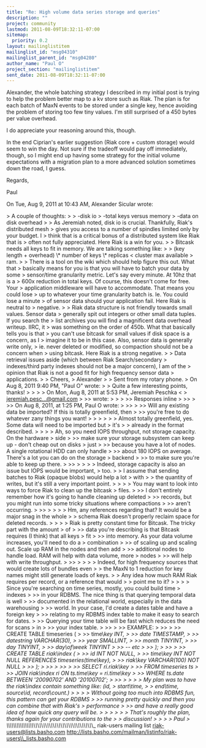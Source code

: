 ```yaml
---
title: "Re: High volume data series storage and queries"
description: ""
project: community
lastmod: 2011-08-09T18:32:11-07:00
sitemap:
  priority: 0.2
layout: mailinglistitem
mailinglist_id: "msg04310"
mailinglist_parent_id: "msg04280"
author_name: "Paul O"
project_section: "mailinglistitem"
sent_date: 2011-08-09T18:32:11-07:00
---
```



Alexander, the whole batching strategy I described in my initial post is
trying to help the problem better map to a kv store such as Riak. The plan
is for each batch of MaxN events to be stored under a single key, hence
avoiding the problem of storing too few tiny values. I'm still surprised of
a 450 bytes per value overhead.

I do appreciate your reasoning around this, though.

In the end Ciprian's earlier suggestion (Riak core + custom storage) would
seem to win the day. Not sure if the tradeoff would pay off immediately,
though, so I might end up having some strategy for the initial volume
expectations with a migration plan to a more advanced solution sometimes
down the road, I guess.

Regards,

Paul

On Tue, Aug 9, 2011 at 10:43 AM, Alexander Sicular wrote:

&gt; A couple of thoughts:
&gt;
&gt; -disk io
&gt; -total keys versus memory
&gt; -data on disk overhead
&gt;
&gt; As Jeremiah noted, disk io is crucial. Thankfully, Riak's distributed mesh
&gt; gives you access to a number of spindles limited only by your budget. I
&gt; think that is a critical bonus of a distributed system like Riak that is
&gt; often not fully appreciated. Here Riak is a win for you.
&gt;
&gt; Bitcask needs all keys to fit in memory. We are talking something like:
&gt;
&gt; (key length + overhead) \\* number of keys \\* replicas &lt; cluster max available
&gt; ram.
&gt;
&gt; There is a tool on the wiki which should help figure this out. What that
&gt; basically means for you is that you will have to batch your data by some
&gt; sensor/time granularity metric. Let's say every minute. At 10hz that is a
&gt; 600x reduction in total keys. Of course, this doesn't come for free. Your
&gt; application middleware will have to accommodate. That means you could lose
&gt; up to whatever your time granularity batch is. Ie. You could lose a minute
&gt; of sensor data should your application fail. Here Riak is neutral to
&gt; negative.
&gt;
&gt; Riak data structure is not friendly towards small values. Sensor data
&gt; generally spit out integers or other small data tuples. If you search the
&gt; list archives you will find a magnificent data overhead writeup. IIRC, it
&gt; was something on the order of 450b. What that basically tells you is that
&gt; you can't use bitcask for small values if disk space is a concern, as I
&gt; imagine it to be in this case. Also, sensor data is generally write only,
&gt; ie. never deleted or modified, so compaction should not be a concern when
&gt; using bitcask. Here Riak is a strong negative.
&gt;
&gt; Data retrieval issues aside (which between Riak Search/secondary
&gt; indexes/third party indexes should not be a major concern), I am of the
&gt; opinion that Riak is not a good fit for high frequency sensor data
&gt; applications.
&gt;
&gt; Cheers,
&gt; Alexander
&gt;
&gt; Sent from my rotary phone.
&gt; On Aug 8, 2011 9:40 PM, "Paul O"  wrote:
&gt; &gt; Quite a few interesting points, thanks!
&gt; &gt;
&gt; &gt; On Mon, Aug 8, 2011 at 5:53 PM, Jeremiah Peschka &lt;
&gt; jeremiah.pesc...@gmail.com
&gt; &gt;&gt; wrote:
&gt; &gt;
&gt; &gt;&gt; Responses inline
&gt; &gt;&gt;
&gt; &gt;&gt; On Aug 8, 2011, at 1:25 PM, Paul O wrote:
&gt; &gt;&gt;
&gt; &gt;&gt; Will any existing data be imported? If this is totally greenfield, then
&gt; &gt;&gt; you're free to do whatever zany things you want!
&gt; &gt;
&gt; &gt;
&gt; &gt; Almost totally greenfield, yes. Some data will need to be imported but
&gt; it's
&gt; &gt; already in the format described.
&gt; &gt;
&gt; &gt; Ah, so you need IOPS throughput, not storage capacity. On the hardware
&gt; side
&gt; &gt;&gt; make sure your storage subsystem can keep up - don't cheap out on disks
&gt; just
&gt; &gt;&gt; because you have a lot of nodes. A single rotational HDD can only handle
&gt; &gt;&gt; about 180 IOPS on average. There's a lot you can do on the storage
&gt; backend
&gt; &gt;&gt; to make sure you're able to keep up there.
&gt; &gt;&gt;
&gt; &gt;
&gt; &gt; Indeed, storage capacity is also an issue but IOPS would be important,
&gt; too.
&gt; &gt; I assume that sending batches to Riak (opaque blobs) would help a lot
&gt; with
&gt; &gt; the quantity of writes, but it's still a very important point.
&gt; &gt;
&gt; &gt; You may want to look into ways to force Riak to clean up the bitcask
&gt; files.
&gt; &gt;&gt; I don't entirely remember how it's going to handle cleaning up deleted
&gt; &gt;&gt; records, but you might run into some tricky situations where compactions
&gt; &gt;&gt; aren't occurring.
&gt; &gt;&gt;
&gt; &gt;
&gt; &gt; Hm, any references regarding that? It would be a major snag in the whole
&gt; &gt; schema Riak doesn't properly reclaim space for deleted records.
&gt; &gt;
&gt; &gt; Riak is pretty constant time for Bitcask. The tricky part with the amount
&gt; of
&gt; &gt;&gt; data you're describing is that Bitcask requires (I think) that all keys
&gt; fit
&gt; &gt;&gt; into memory. As your data volume increases, you'll need to do a
&gt; combination
&gt; &gt;&gt; of scaling up and scaling out. Scale up RAM in the nodes and then add
&gt; &gt;&gt; additional nodes to handle load. RAM will help with data volume, more
&gt; nodes
&gt; &gt;&gt; will help with write throughput.
&gt; &gt;&gt;
&gt; &gt;
&gt; &gt; Indeed, for high frequency sources that would create lots of bundles even
&gt; &gt; the MaxN to 1 reduction for key names might still generate loads of keys.
&gt; &gt; Any idea how much RAM Riak requires per record, or a reference that would
&gt; &gt; point me to it?
&gt; &gt;
&gt; &gt; Since you're searching on time series, mostly, you could build time
&gt; indexes
&gt; &gt;&gt; in your RDBMS. The nice thing is that querying temporal data is well
&gt; &gt;&gt; documented in the relational world, especially in the data warehousing
&gt; &gt;&gt; world. In your case, I'd create a dates table and have a foreign key
&gt; &gt;&gt; relating to my RDBMS index table to make it easy to search for dates.
&gt; &gt;&gt; Querying your time table will be fast which reduces the need for scans
&gt; in
&gt; &gt;&gt; your index table.
&gt; &gt;&gt;
&gt; &gt;&gt; EXAMPLE:
&gt; &gt;&gt;
&gt; &gt;&gt; CREATE TABLE timeseries (
&gt; &gt;&gt; time\\_key INT,
&gt; &gt;&gt; date TIMESTAMP,
&gt; &gt;&gt; datestring VARCHAR(30),
&gt; &gt;&gt; year SMALLINT,
&gt; &gt;&gt; month TINYINT,
&gt; &gt;&gt; day TINYINT,
&gt; &gt;&gt; day\\_of\\_week TINYINT
&gt; &gt;&gt; -- etc
&gt; &gt;&gt; );
&gt; &gt;&gt;
&gt; &gt;&gt; CREATE TABLE riak\\_index (
&gt; &gt;&gt; id INT NOT NULL,
&gt; &gt;&gt; time\\_key INT NOT NULL REFERENCES timeseries(time\\_key),
&gt; &gt;&gt; riak\\_key VARCHAR(100) NOT NULL
&gt; &gt;&gt; );
&gt; &gt;&gt;
&gt; &gt;&gt;
&gt; &gt;&gt; SELECT ri.riak\\_key
&gt; &gt;&gt; FROM timeseries ts
&gt; &gt;&gt; JOIN riak\\_index ri ON ts.time\\_key = ri.time\\_key
&gt; &gt;&gt; WHERE ts.date BETWEEN '20090702' AND '20100702';
&gt; &gt;&gt;
&gt; &gt;
&gt; &gt; My plan was to have the riak\\_index contain something like: (id,
&gt; start\\_time,
&gt; &gt; end\\_time, source\\_id, record\\_count.)
&gt; &gt;
&gt; &gt; Without going too much into RDBMS fun, this pattern can get your RDBMS
&gt; &gt;&gt; running pretty quickly and then you can combine that with Riak's
&gt; performance
&gt; &gt;&gt; and have a really good idea of how quick any query will be.
&gt; &gt;
&gt; &gt;
&gt; &gt; That's roughly the plan, thanks again for your contributions to the
&gt; &gt; discussion!
&gt; &gt;
&gt; &gt; Paul
&gt;
\\_\\_\\_\\_\\_\\_\\_\\_\\_\\_\\_\\_\\_\\_\\_\\_\\_\\_\\_\\_\\_\\_\\_\\_\\_\\_\\_\\_\\_\\_\\_\\_\\_\\_\\_\\_\\_\\_\\_\\_\\_\\_\\_\\_\\_\\_\\_
riak-users mailing list
riak-users@lists.basho.com
http://lists.basho.com/mailman/listinfo/riak-users\\_lists.basho.com

